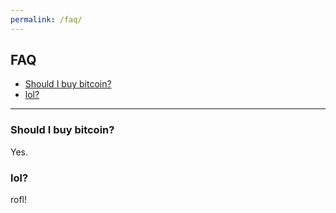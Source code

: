 ```yaml
---
permalink: /faq/
---
```


## FAQ
- [Should I buy bitcoin?](#should-i-buy-bitcoin)
- [lol?](#lol)

---

### Should I buy bitcoin?
Yes.

### lol?
rofl!
